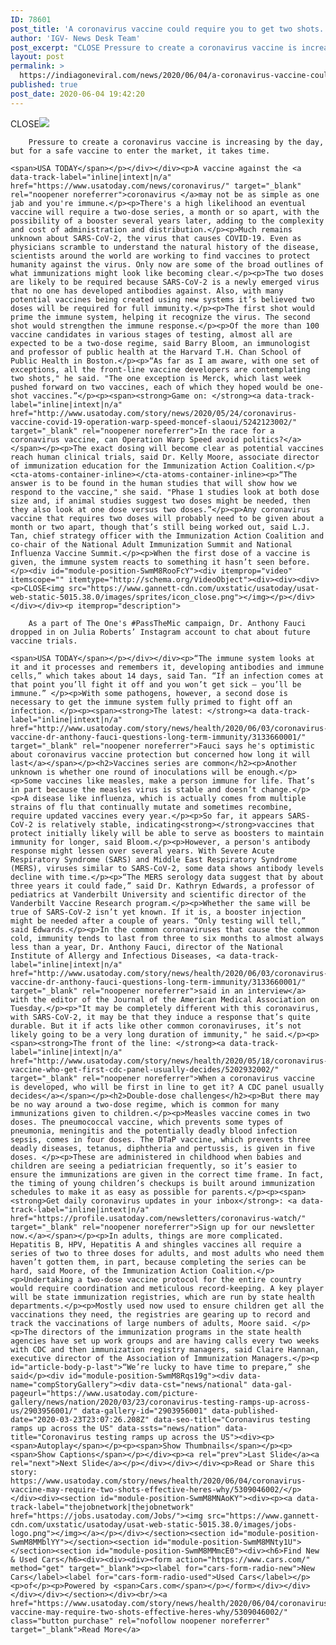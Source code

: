 ```yaml
---
ID: 78601
post_title: 'A coronavirus vaccine could require you to get two shots. Here&#8217;s why.'
author: 'IGV- News Desk Team'
post_excerpt: "CLOSE Pressure to create a coronavirus vaccine is increasing by the day, but for a safe vaccine to enter the market, it takes time. USA TODAYA vaccine against the coronavirus may not be as simple as one jab and you're immune.There's a high likelihood an eventual vaccine will require a two-dose series, a month or so apart,&hellip;"
layout: post
permalink: >
  https://indiagoneviral.com/news/2020/06/04/a-coronavirus-vaccine-could-require-you-to-get-two-shots-heres-why/78601/india-gone-viral/
published: true
post_date: 2020-06-04 19:42:20
---
```

<div itemprop="mainEntity articleBody" role="main"><div id="module-position-SwmM8RoV0M0"><div itemprop="video" itemscope="" itemtype="http://schema.org/VideoObject"><div><div><div><p>CLOSE<img src="https://www.gannett-cdn.com/uxstatic/usatoday/usat-web-static-5015.38.0/images/sprites/icon_close.png"></img></p></div></div></div><p itemprop="description">
    
        Pressure to create a coronavirus vaccine is increasing by the day, but for a safe vaccine to enter the market, it takes time.
    
    <span>USA TODAY</span></p></div></div><p>A vaccine against the <a data-track-label="inline|intext|n/a" href="https://www.usatoday.com/news/coronavirus/" target="_blank" rel="noopener noreferrer">coronavirus </a>may not be as simple as one jab and you're immune.</p><p>There's a high likelihood an eventual vaccine will require a two-dose series, a month or so apart, with the possibility of a booster several years later, adding to the complexity and cost of administration and distribution.</p><p>Much remains unknown about SARS-CoV-2, the virus that causes COVID-19. Even as physicians scramble to understand the natural history of the disease, scientists around the world are working to find vaccines to protect humanity against the virus. Only now are some of the broad outlines of what immunizations might look like becoming clear.</p><p>The two doses are likely to be required because SARS-CoV-2 is a newly emerged virus that no one has developed antibodies against. Also, with many potential vaccines being created using new systems it’s believed two doses will be required for full immunity.</p><p>The first shot would prime the immune system, helping it recognize the virus. The second shot would strengthen the immune response.</p><p>Of the more than 100 vaccine candidates in various stages of testing, almost all are expected to be a two-dose regime, said Barry Bloom, an immunologist and professor of public health at the Harvard T.H. Chan School of Public Health in Boston.</p><p>“As far as I am aware, with one set of exceptions, all the front-line vaccine developers are contemplating two shots," he said. "The one exception is Merck, which last week pushed forward on two vaccines, each of which they hoped would be one-shot vaccines.”</p><p><span><strong>Game on: </strong><a data-track-label="inline|intext|n/a" href="http://www.usatoday.com/story/news/2020/05/24/coronavirus-vaccine-covid-19-operation-warp-speed-moncef-slaoui/5242123002/" target="_blank" rel="noopener noreferrer">In the race for a coronavirus vaccine, can Operation Warp Speed avoid politics?</a></span></p><p>The exact dosing will become clear as potential vaccines reach human clinical trials, said Dr. Kelly Moore, associate director of immunization education for the Immunization Action Coalition.</p><cta-atoms-container-inline></cta-atoms-container-inline><p>“The answer is to be found in the human studies that will show how we respond to the vaccine," she said. "Phase 1 studies look at both dose size and, if animal studies suggest two doses might be needed, then they also look at one dose versus two doses.”</p><p>Any coronavirus vaccine that requires two doses will probably need to be given about a month or two apart, though that’s still being worked out, said L.J. Tan, chief strategy officer with the Immunization Action Coalition and co-chair of the National Adult Immunization Summit and National Influenza Vaccine Summit.</p><p>When the first dose of a vaccine is given, the immune system reacts to something it hasn’t seen before.</p><div id="module-position-SwmM8RooFcY"><div itemprop="video" itemscope="" itemtype="http://schema.org/VideoObject"><div><div><div><p>CLOSE<img src="https://www.gannett-cdn.com/uxstatic/usatoday/usat-web-static-5015.38.0/images/sprites/icon_close.png"></img></p></div></div></div><p itemprop="description">
    
        As a part of The One's #PassTheMic campaign, Dr. Anthony Fauci dropped in on Julia Roberts’ Instagram account to chat about future vaccine trials.
    
    <span>USA TODAY</span></p></div></div><p>“The immune system looks at it and it processes and remembers it, developing antibodies and immune cells,” which takes about 14 days, said Tan. “If an infection comes at that point you’ll fight it off and you won’t get sick – you’ll be immune.” </p><p>With some pathogens, however, a second dose is necessary to get the immune system fully primed to fight off an infection. </p><p><span><strong>The latest: </strong><a data-track-label="inline|intext|n/a" href="http://www.usatoday.com/story/news/health/2020/06/03/coronavirus-vaccine-dr-anthony-fauci-questions-long-term-immunity/3133660001/" target="_blank" rel="noopener noreferrer">Fauci says he's optimistic about coronavirus vaccine protection but concerned how long it will last</a></span></p><h2>Vaccines series are common</h2><p>Another unknown is whether one round of inoculations will be enough.</p><p>Some vaccines like measles, make a person immune for life. That’s in part because the measles virus is stable and doesn’t change.</p><p>A disease like influenza, which is actually comes from multiple strains of flu that continually mutate and sometimes recombine, require updated vaccines every year.</p><p>So far, it appears SARS-CoV-2 is relatively stable, indicating<strong></strong>vaccines that protect initially likely will be able to serve as boosters to maintain immunity for longer, said Bloom.</p><p>However, a person's antibody response might lessen over several years. With Severe Acute Respiratory Syndrome (SARS) and Middle East Respiratory Syndrome (MERS), viruses similar to SARS-CoV-2, some data shows antibody levels decline with time.</p><p>“The MERS serology data suggest that by about three years it could fade,” said Dr. Kathryn Edwards, a professor of pediatrics at Vanderbilt University and scientific director of the Vanderbilt Vaccine Research program.</p><p>Whether the same will be true of SARS-CoV-2 isn’t yet known. If it is, a booster injection might be needed after a couple of years. “Only testing will tell,” said Edwards.</p><p>In the common coronaviruses that cause the common cold, immunity tends to last from three to six months to almost always less than a year, Dr. Anthony Fauci, director of the National Institute of Allergy and Infectious Diseases, <a data-track-label="inline|intext|n/a" href="http://www.usatoday.com/story/news/health/2020/06/03/coronavirus-vaccine-dr-anthony-fauci-questions-long-term-immunity/3133660001/" target="_blank" rel="noopener noreferrer">said in an interview</a> with the editor of the Journal of the American Medical Association on Tuesday.</p><p>"It may be completely different with this coronavirus, with SARS-CoV-2, it may be that they induce a response that’s quite durable. But it if acts like other common coronaviruses, it’s not likely going to be a very long duration of immunity," he said.</p><p><span><strong>The front of the line: </strong><a data-track-label="inline|intext|n/a" href="http://www.usatoday.com/story/news/health/2020/05/18/coronavirus-vaccine-who-get-first-cdc-panel-usually-decides/5202932002/" target="_blank" rel="noopener noreferrer">When a coronavirus vaccine is developed, who will be first in line to get it? A CDC panel usually decides</a></span></p><h2>Double-dose challenges</h2><p>But there may be no way around a two-dose regime, which is common for many immunizations given to children.</p><p>Measles vaccine comes in two doses. The pneumococcal vaccine, which prevents some types of pneumonia, meningitis and the potentially deadly blood infection sepsis, comes in four doses. The DTaP vaccine, which prevents three deadly diseases, tetanus, diphtheria and pertussis, is given in five doses. </p><p>These are administered in childhood when babies and children are seeing a pediatrician frequently, so it’s easier to ensure the immunizations are given in the correct time frame. In fact, the timing of young children’s checkups is built around immunization schedules to make it as easy as possible for parents.</p><p><span><strong>Get daily coronavirus updates in your inbox</strong>: <a data-track-label="inline|intext|n/a" href="https://profile.usatoday.com/newsletters/coronavirus-watch/" target="_blank" rel="noopener noreferrer">Sign up for our newsletter now.</a></span></p><p>In adults, things are more complicated. Hepatitis B, HPV, Hepatitis A and shingles vaccines all require a series of two to three doses for adults, and most adults who need them haven’t gotten them, in part, because completing the series can be hard, said Moore, of the Immunization Action Coalition.</p><p>Undertaking a two-dose vaccine protocol for the entire country would require coordination and meticulous record-keeping. A key player will be state immunization registries, which are run by state health departments.</p><p>Mostly used now used to ensure children get all the vaccinations they need, the registries are gearing up to record and track the vaccinations of large numbers of adults, Moore said. </p><p>The directors of the immunization programs in the state health agencies have set up work groups and are having calls every two weeks with CDC and then immunization registry managers, said Claire Hannan, executive director of the Association of Immunization Managers.</p><p id="article-body-p-last">“We’re lucky to have time to prepare,” she said</p><div id="module-position-SwmM8Rqs19g"><div data-name="compStoryGallery"><div data-cst="news/national" data-gal-pageurl="https://www.usatoday.com/picture-gallery/news/nation/2020/03/23/coronavirus-testing-ramps-up-across-us/2903956001/" data-gallery-id="2903956001" data-published-date="2020-03-23T23:07:26.208Z" data-seo-title="Coronavirus testing ramps up across the US" data-ssts="news/nation" data-title="Coronavirus testing ramps up across the US"><div><p><span>Autoplay</span></p><p><span>Show Thumbnails</span></p><p><span>Show Captions</span></p></div><p><a rel="prev">Last Slide</a><a rel="next">Next Slide</a></p></div></div></div><p>Read or Share this story: https://www.usatoday.com/story/news/health/2020/06/04/coronavirus-vaccine-may-require-two-shots-effective-heres-why/5309046002/</p></div><div><section id="module-position-SwmM8MNAoKY"><div><p><a data-track-label="thejobnetwork|thejobnetwork" href="https://jobs.usatoday.com/Jobs/"><img src="https://www.gannett-cdn.com/uxstatic/usatoday/usat-web-static-5015.38.0/images/jobs-logo.png"></img></a></p></div></section><section id="module-position-SwmM8MMblYY"></section><section id="module-position-SwmM8MNty1U"></section><section id="module-position-SwmM8MMmcE0"><div><h6>Find New & Used Cars</h6><div><div><div><form action="https://www.cars.com/" method="get" target="_blank"><p><label for="cars-form-radio-new">New Cars</label><label for="cars-form-radio-used">Used Cars</label></p><p>of</p><p>Powered by <span>Cars.com</span></p></form></div></div></div></div></section></div><br/><a href="https://www.usatoday.com/story/news/health/2020/06/04/coronavirus-vaccine-may-require-two-shots-effective-heres-why/5309046002/" class="button purchase" rel="nofollow noopener noreferrer" target="_blank">Read More</a>
